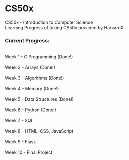 # CS50x
CS50x - Introduction to Computer Science
<br>Learning Progress of taking CS50x provided by HarvardX</br>

### Current Progress:

<br>Week 1 - C Programming (Done!)</br>
<br>Week 2 - Arrays (Done!)</br>
<br>Week 3 - Algorithms (Done!)</br>
<br>Week 4 - Memory (Done!)</br>
<br>Week 5 - Data Structures (Done!)</br>
<br>Week 6 - Python (Done!)</br>
<br>Week 7 - SQL</br>
<br>Week 8 - HTML, CSS, JavaScript</br>
<br>Week 9 - Flask</br>
<br>Week 10 - Final Project</br>
